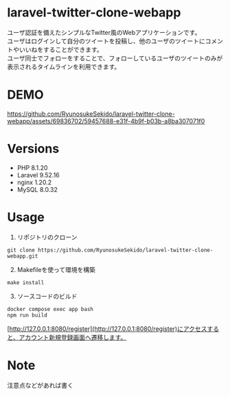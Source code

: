 # laravel-twitter-clone-webapp

ユーザ認証を備えたシンプルなTwitter風のWebアプリケーションです。  
ユーザはログインして自分のツイートを投稿し、他のユーザのツイートにコメントやいいねをすることができます。  
ユーザ同士でフォローをすることで、フォローしているユーザのツイートのみが表示されるタイムラインを利用できます。

# DEMO



https://github.com/RyunosukeSekido/laravel-twitter-clone-webapp/assets/69836702/59457688-e31f-4b9f-b03b-a8ba307071f0


# Versions

* PHP 8.1.20
* Laravel 9.52.16
* nginx 1.20.2
* MySQL 8.0.32

# Usage

1. リポジトリのクローン
```
git clone https://github.com/RyunosukeSekido/laravel-twitter-clone-webapp.git
```

2. Makefileを使って環境を構築
```
make install
```

3. ソースコードのビルド
```
docker compose exec app bash
npm run build
```

[http://127.0.0.1:8080/register](http://127.0.0.1:8080/register)にアクセスすると、アカウント新規登録画面へ遷移します。

# Note

注意点などがあれば書く
